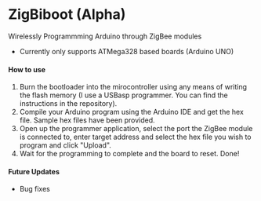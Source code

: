 # ZigBiboot (Alpha)

Wirelessly Programmming Arduino through ZigBee modules

- Currently only supports ATMega328 based boards (Arduino UNO)

#### How to use

1)  Burn the bootloader into the mirocontroller using any means of writing the flash 
    memory (I use a USBasp programmer. You can find the instructions in the repository).
2)  Compile your Arduino program using the Arduino IDE and get the hex file. Sample hex files
    have been provided.
3)  Open up the programmer application, select the port the ZigBee module is connected to, enter
    target address and select the hex file you wish to program and click "Upload".
4)  Wait for the programming to complete and the board to reset. Done!
    
#### Future Updates

- Bug fixes
